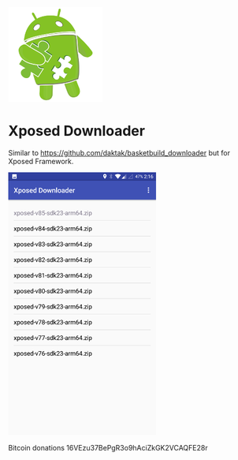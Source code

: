 ![Alt text](app/src/main/res/mipmap-xxxhdpi/ic_launcher.png?raw=true "Xposed Downloader")
# Xposed Downloader

Similar to https://github.com/daktak/basketbuild_downloader but for Xposed Framework.

![Alt text](screenshots/ss.png?raw=true "Xposed Downloader")

Bitcoin donations 16VEzu37BePgR3o9hAciZkGK2VCAQFE28r
